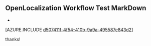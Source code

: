 ## OpenLocalization Workflow Test MarkDown
* 

[AZURE.INCLUDE [d507411f-4f54-410b-9a9a-495587e843d2](calleeMd1.md)]

 
thanks!